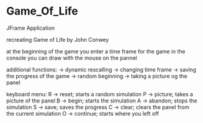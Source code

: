 # Game_Of_Life
JFrame Application 

recreating Game of Life by John Conwey

at the beginning of the game you enter a time frame for the game in the console
you can draw with the mouse on the pannel

additional functions:
-> dynamic rescalling
-> changing time frame
-> saving the progress of the game
-> random beginning
-> taking a picture og the panel

keyboard menu:
R -> reset; starts a random simulation
P -> picture; takes a picture of the panel
B -> begin; starts the simulation
A -> abandon; stops the simulation
S -> save; saves the progress
C -> clear; clears the panel from the current simulation
O -> continue; starts where you left off

